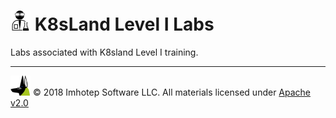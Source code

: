 # <img src="assets/lab.png" width="32" height="auto"/> K8sLand Level I Labs

Labs associated with K8sland Level I training.

---
<img src="assets/imhotep_logo.png" width="32" height="auto"/> © 2018 Imhotep Software LLC.
All materials licensed under [Apache v2.0](http://www.apache.org/licenses/LICENSE-2.0)